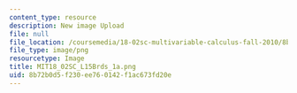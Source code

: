 ```yaml
---
content_type: resource
description: New image Upload
file: null
file_location: /coursemedia/18-02sc-multivariable-calculus-fall-2010/8b72b0d5f230ee760142f1ac673fd20e_MIT18_02SC_L15Brds_1a.png
file_type: image/png
resourcetype: Image
title: MIT18_02SC_L15Brds_1a.png
uid: 8b72b0d5-f230-ee76-0142-f1ac673fd20e
---
```

